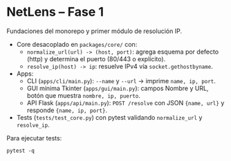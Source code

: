 # NetLens – Fase 1

Fundaciones del monorepo y primer módulo de resolución IP.

- Core desacoplado en `packages/core/` con:
  - `normalize_url(url) -> (host, port)`: agrega esquema por defecto (http) y determina el puerto (80/443 o explícito).
  - `resolve_ip(host) -> ip`: resuelve IPv4 vía `socket.gethostbyname`.
- Apps:
  - CLI (`apps/cli/main.py`): `--name` y `--url` → imprime `name, ip, port`.
  - GUI mínima Tkinter (`apps/gui/main.py`): campos Nombre y URL, botón que muestra `nombre, ip, puerto`.
  - API Flask (`apps/api/main.py`): `POST /resolve` con JSON `{name, url}` y responde `{name, ip, port}`.
- Tests (`tests/test_core.py`) con pytest validando `normalize_url` y `resolve_ip`.

Para ejecutar tests:

```
pytest -q
```

